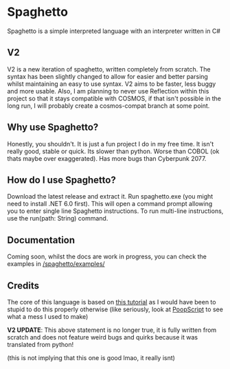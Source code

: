 # Spaghetto
Spaghetto is a simple interpreted language with an interpreter written in C#

## V2
V2 is a new iteration of spaghetto, written completely from scratch. The syntax has been slightly changed to allow for easier and better parsing whilst maintaining an easy to use syntax. V2 aims to be faster, less buggy and more usable. Also, I am planning to never use Reflection within this project so that it stays compatible with COSMOS, if that isn't possible in the long run, I will probably create a cosmos-compat branch at some point.

## Why use Spaghetto?
Honestly, you shouldn't. It is just a fun project I do in my free time. It isn't really good, stable or quick. Its slower than python. Worse than COBOL (ok thats maybe over exaggerated). Has more bugs than Cyberpunk 2077.

## How do I use Spaghetto?
Download the latest release and extract it. Run spaghetto.exe (you might need to install .NET 6.0 first). This will open a command prompt allowing you to enter single line
Spaghetto instructions. To run multi-line instructions, use the run(path: String) command.

## Documentation
Coming soon, whilst the docs are work in progress, you can check the examples in [/spaghetto/examples/](https://github.com/GoldenretriverYT/spaghetto/tree/main/spaghetto/examples)

## Credits
The core of this language is based on [this tutorial](https://www.youtube.com/watch?v=Eythq9848Fg) as I would have been to stupid to do this properly otherwise (like seriously, look at [PoopScript](https://github.com/GoldenretriverYT/PoopScript) to see what a mess I used to make)

**V2 UPDATE**: This above statement is no longer true, it is fully written from scratch and does not feature weird bugs and quirks because it was translated from python!

(this is not implying that this one is good lmao, it really isnt)
